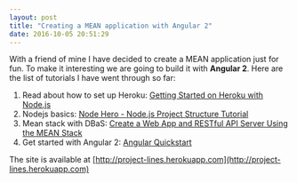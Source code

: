 ```yaml
---
layout: post
title: "Creating a MEAN application with Angular 2"
date: 2016-10-05 20:51:29
---
```

With a friend of mine I have decided to create a MEAN application just for fun. To make it interesting we are going to build it with **Angular 2**. Here are the list of tutorials I have went through so far:

  1. Read about how to set up Heroku: [Getting Started on Heroku with Node.js](https://devcenter.heroku.com/articles/getting-started-with-nodejs#introduction)
  2. Nodejs basics: [Node Hero - Node.js Project Structure Tutorial](https://blog.risingstack.com/node-hero-node-js-project-structure-tutorial/)
  3. Mean stack with DBaS: [Create a Web App and RESTful API Server Using the MEAN Stack](https://devcenter.heroku.com/articles/mean-apps-restful-api)
  4. Get started with Angular 2: [Angular Quickstart](https://angular.io/docs/ts/latest/quickstart.html#!#create-and-configure)

The site is available at [http://project-lines.herokuapp.com](http://project-lines.herokuapp.com)